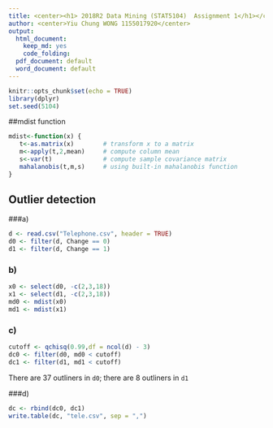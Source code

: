 ```yaml
---
title: <center><h1> 2018R2 Data Mining (STAT5104)  Assignment 1</h1></center><br />
author: <center>Yiu Chung WONG 1155017920</center>
output:
  html_document:
    keep_md: yes
    code_folding:
  pdf_document: default
  word_document: default
--- 
```





```r
knitr::opts_chunk$set(echo = TRUE)
library(dplyr)
set.seed(5104)
```

##mdist function

```r
mdist<-function(x) { 
   t<-as.matrix(x)        # transform x to a matrix 
   m<-apply(t,2,mean)     # compute column mean 
   s<-var(t)              # compute sample covariance matrix 
   mahalanobis(t,m,s)     # using built-in mahalanobis function 
} 
```

## Outlier detection

###a) 

```r
d <- read.csv("Telephone.csv", header = TRUE)
d0 <- filter(d, Change == 0)
d1 <- filter(d, Change == 1)
```

### b)

```r
x0 <- select(d0, -c(2,3,18))
x1 <- select(d1, -c(2,3,18))
md0 <- mdist(x0)
md1 <- mdist(x1)
```

### c)

```r
cutoff <- qchisq(0.99,df = ncol(d) - 3) 
dc0 <- filter(d0, md0 < cutoff)
dc1 <- filter(d1, md1 < cutoff)
```

There are 37 outliners in `d0`; there are 8 outliners in `d1`

###d)

```r
dc <- rbind(dc0, dc1)
write.table(dc, "tele.csv", sep = ",")
```

